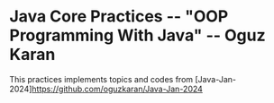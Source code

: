 # Java Core Practices -- "OOP Programming With Java" -- Oguz Karan 

This practices implements topics and codes from [Java-Jan-2024]<https://github.com/oguzkaran/Java-Jan-2024> 
